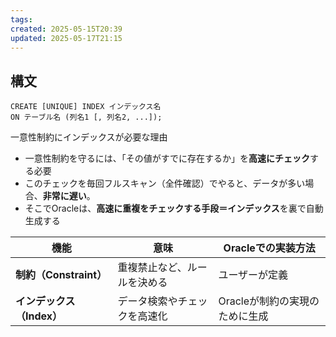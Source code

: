 ```yaml
---
tags: 
created: 2025-05-15T20:39
updated: 2025-05-17T21:15
---
```

## 構文

```
CREATE [UNIQUE] INDEX インデックス名
ON テーブル名 (列名1 [, 列名2, ...]);
```


一意性制約にインデックスが必要な理由

- 一意性制約を守るには、「その値がすでに存在するか」を**高速にチェック**する必要
- このチェックを毎回フルスキャン（全件確認）でやると、データが多い場合、**非常に遅い**。
- そこでOracleは、**高速に重複をチェックする手段＝インデックス**を裏で自動生成する


|機能|意味|Oracleでの実装方法|
|---|---|---|
|**制約（Constraint）**|重複禁止など、ルールを決める|ユーザーが定義|
|**インデックス（Index）**|データ検索やチェックを高速化|Oracleが制約の実現のために生成|

